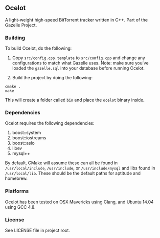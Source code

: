 ## Ocelot

A light-weight high-speed BitTorrent tracker written in C++. Part of the Gazelle Project.

### Building

To build Ocelot, do the following:

1. Copy `src/config.cpp.template` to `src/config.cpp` and change any configurations to match what Gazelle uses. Note: make sure you've loaded the `gazelle.sql` into your database before running Ocelot.

2. Build the project by doing the following:

```
cmake .
make
```

This will create a folder called `bin` and place the `ocelot` binary inside.

### Dependencies

Ocelot requires the following dependencies:

1. boost::system
2. boost::iostreams
3. boost::asio
3. libev
4. mysql++

By default, CMake will assume these can all be found in `/usr/local/include`,  `/usr/include`, or  `/usr/include/mysql` and libs found in `/usr/local/lib`. These should be the default paths for aptitude and homebrew.

### Platforms

Ocelot has been tested on OSX Mavericks using Clang, and Ubuntu 14.04 using GCC 4.8.

### License

See LICENSE file in project root.